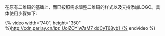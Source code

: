 在原有二维码的基础上，而已按照需求调整二维码的样式以及支持添加LOGO。具体使用步骤如下:

{% video width="740", height="350" %}http://cdn.parllay.cn/lpz_UolZOYIw7aM7_ddCyT68yb1_{% endvideo %}

